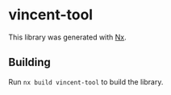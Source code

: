 # vincent-tool

This library was generated with [Nx](https://nx.dev).

## Building

Run `nx build vincent-tool` to build the library.
